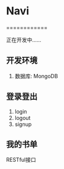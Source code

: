 # Navi
============

正在开发中......

## 开发环境

1. 数据库: MongoDB

## 登录登出

1. login
2. logout
3. signup

## 我的书单

RESTful接口


